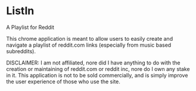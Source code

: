 # ListIn
A Playlist for Reddit

This chrome application is meant to allow users to easily create and navigate a playlist of reddit.com links (especially from music based subreddits).

DISCLAIMER: I am not affiliated, nore did I have anything to do with the creation or maintaining of reddit.com or reddit inc, nore do I own any stake in it. This application is not to be sold commercially, and is simply improve the user experience of those who use the site.
